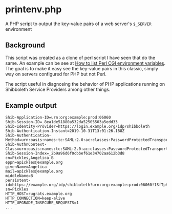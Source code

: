 # printenv.php

A PHP script to output the key-value pairs of a web server's `$_SERVER` environment

## Background

This script was created as a clone of perl script I have seen that do the same. An example can be see at [How to list Perl CGI environment variables](https://alvinalexander.com/perl/edu/articles/pl020001.shtml). The goal is to make it easy see the key-value pairs in this classic, simply way on servers configured for PHP but not Perl. 

The script useful in diagnosing the behavior of PHP applications running on Shibboleth Service Providers among other things.

## Example output

    Shib-Application-ID=urn:org:example:prod:06060
    Shib-Session-ID=_8ea1de51880a532da52505503a5edd33
    Shib-Identity-Provider=https://login.example.org/idp/shibboleth
    Shib-Authentication-Instant=2019-10-31T13:01:26.188Z
    Shib-Authentication-Method=urn:oasis:names:tc:SAML:2.0:ac:classes:PasswordProtectedTransport
    Shib-AuthnContext-Class=urn:oasis:names:tc:SAML:2.0:ac:classes:PasswordProtectedTransport
    Shib-Session-Index=_2b9a96d6f0cbbef61e34702aa612b3d8
    cn=Pickles,Angelica B
    eppn=apickles@example.org
    givenName=Angelica
    mail=apickles@example.org
    middleName=B
    persistent-id=https://example.org/idp/shibboleth!urn:org:example:prod:06060!1SfTph763MHkmJXJ1FgM/3EY=
    sn=Pickles
    HTTP_HOST=rugrats.example.org
    HTTP_CONNECTION=keep-alive
    HTTP_UPGRADE_INSECURE_REQUESTS=1
    ...
